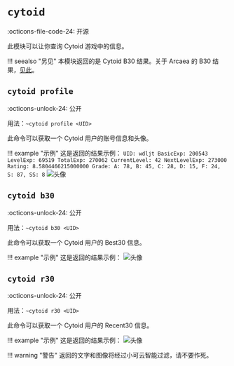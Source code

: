 # `cytoid`

:octicons-file-code-24: 开源

此模块可以让你查询 Cytoid 游戏中的信息。

!!! seealso "另见"
    本模块返回的是 Cytoid B30 结果。关于 Arcaea 的 B30 结果，[见此](./cytoid/#)。

## `cytoid profile`
:octicons-unlock-24: 公开

用法：`~cytoid profile <UID>`

此命令可以获取一个 Cytoid 用户的账号信息和头像。

!!! example "示例"
    这是返回的结果示例：
    ```
    UID: wdljt
    BasicExp: 200543
    LevelExp: 69519
    TotalExp: 270062
    CurrentLevel: 42
    NextLevelExp: 273000
    Rating: 8.5804466215000000
    Grade: A: 78, B: 45, C: 28, D: 15, F: 24, S: 87, SS: 8
    ```
    ![头像](/assets/wdljt.jfif)

## `cytoid b30`
:octicons-unlock-24: 公开

用法：`~cytoid b30 <UID>`

此命令可以获取一个 Cytoid 用户的 Best30 信息。

!!! example "示例"
    这是返回的结果示例：
    ![头像](/assets/b30.jfif)

## `cytoid r30`
:octicons-unlock-24: 公开

用法：`~cytoid r30 <UID>`

此命令可以获取一个 Cytoid 用户的 Recent30 信息。

!!! example "示例"
    这是返回的结果示例：
    ![头像](/assets/r30.jpg)

!!! warning "警告"
    返回的文字和图像将经过小可云智能过滤，请不要作死。
